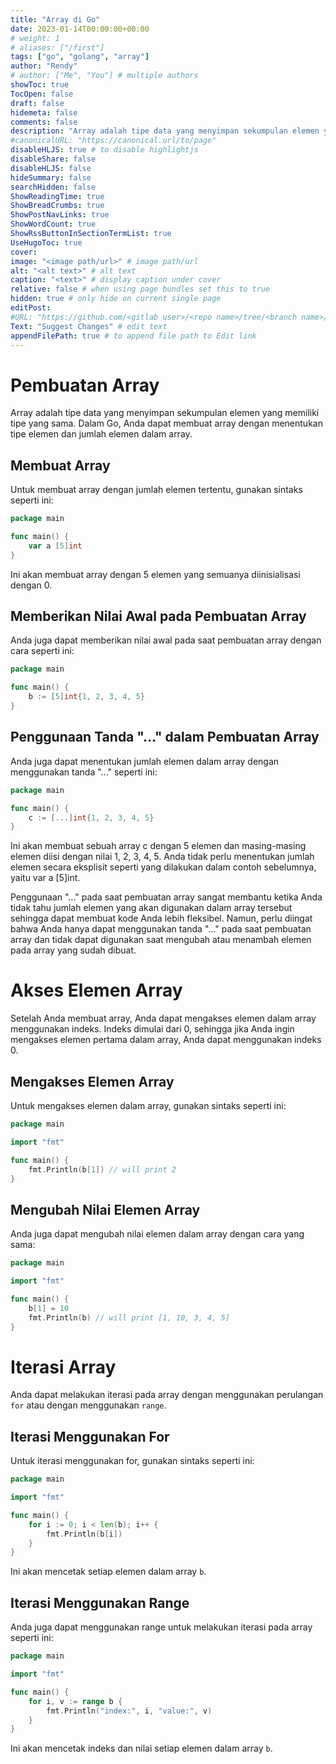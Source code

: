 ```yaml
---
title: "Array di Go"
date: 2023-01-14T00:00:00+00:00
# weight: 1
# aliases: ["/first"]
tags: ["go", "golang", "array"]
author: "Rendy"
# author: ["Me", "You"] # multiple authors
showToc: true
TocOpen: false
draft: false
hidemeta: false
comments: false
description: "Array adalah tipe data yang menyimpan sekumpulan elemen yang memiliki tipe yang sama. Dalam Go, Anda dapat membuat array dengan menentukan tipe elemen dan jumlah elemen dalam array."
#canonicalURL: "https://canonical.url/to/page"
disableHLJS: true # to disable highlightjs
disableShare: false
disableHLJS: false
hideSummary: false
searchHidden: false
ShowReadingTime: true
ShowBreadCrumbs: true
ShowPostNavLinks: true
ShowWordCount: true
ShowRssButtonInSectionTermList: true
UseHugoToc: true
cover:
image: "<image path/url>" # image path/url
alt: "<alt text>" # alt text
caption: "<text>" # display caption under cover
relative: false # when using page bundles set this to true
hidden: true # only hide on current single page
editPost:
#URL: "https://github.com/<gitlab user>/<repo name>/tree/<branch name>/<path to content>/"
Text: "Suggest Changes" # edit text
appendFilePath: true # to append file path to Edit link
---
```


# Pembuatan Array
Array adalah tipe data yang menyimpan sekumpulan elemen yang memiliki tipe yang sama. Dalam Go, Anda dapat membuat array dengan menentukan tipe elemen dan jumlah elemen dalam array.

## Membuat Array
Untuk membuat array dengan jumlah elemen tertentu, gunakan sintaks seperti ini:

```go
package main

func main() {
	var a [5]int
}
```
Ini akan membuat array dengan 5 elemen yang semuanya diinisialisasi dengan 0.

## Memberikan Nilai Awal pada Pembuatan Array
Anda juga dapat memberikan nilai awal pada saat pembuatan array dengan cara seperti ini:
```go
package main

func main() {
	b := [5]int{1, 2, 3, 4, 5}
}
```

## Penggunaan Tanda "..." dalam Pembuatan Array
Anda juga dapat menentukan jumlah elemen dalam array dengan menggunakan tanda "..." seperti ini:
```go
package main

func main() {
	c := [...]int{1, 2, 3, 4, 5}
}
```
Ini akan membuat sebuah array c dengan 5 elemen dan masing-masing elemen diisi dengan nilai 1, 2, 3, 4, 5. Anda tidak perlu menentukan jumlah elemen secara eksplisit seperti yang dilakukan dalam contoh sebelumnya, yaitu var a [5]int.

Penggunaan "..." pada saat pembuatan array sangat membantu ketika Anda tidak tahu jumlah elemen yang akan digunakan dalam array tersebut sehingga dapat membuat kode Anda lebih fleksibel. Namun, perlu diingat bahwa Anda hanya dapat menggunakan tanda "..." pada saat pembuatan array dan tidak dapat digunakan saat mengubah atau menambah elemen pada array yang sudah dibuat.

# Akses Elemen Array

Setelah Anda membuat array, Anda dapat mengakses elemen dalam array menggunakan indeks. Indeks dimulai dari 0, sehingga jika Anda ingin mengakses elemen pertama dalam array, Anda dapat menggunakan indeks 0.

## Mengakses Elemen Array
Untuk mengakses elemen dalam array, gunakan sintaks seperti ini:
```go
package main

import "fmt"

func main() {
	fmt.Println(b[1]) // will print 2
}
```

## Mengubah Nilai Elemen Array
Anda juga dapat mengubah nilai elemen dalam array dengan cara yang sama:
```go
package main

import "fmt"

func main() {
	b[1] = 10
	fmt.Println(b) // will print [1, 10, 3, 4, 5]
}
```

# Iterasi Array
Anda dapat melakukan iterasi pada array dengan menggunakan perulangan `for` atau dengan menggunakan `range`.

## Iterasi Menggunakan For
Untuk iterasi menggunakan for, gunakan sintaks seperti ini:
```go
package main

import "fmt"

func main() {
	for i := 0; i < len(b); i++ {
		fmt.Println(b[i])
	}
}
```
Ini akan mencetak setiap elemen dalam array `b`.

## Iterasi Menggunakan Range
Anda juga dapat menggunakan range untuk melakukan iterasi pada array seperti ini:
```go
package main

import "fmt"

func main() {
	for i, v := range b {
		fmt.Println("index:", i, "value:", v)
	}
}
```
Ini akan mencetak indeks dan nilai setiap elemen dalam array `b`.


